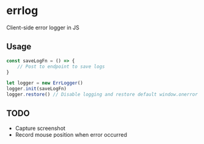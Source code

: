 # errlog
Client-side error logger in JS

## Usage
```js
const saveLogFn = () => {
    // Post to endpoint to save logs
} 

let logger = new ErrLogger()
logger.init(saveLogFn)
logger.restore() // Disable logging and restore default window.onerror
```

## TODO 
* Capture screenshot
* Record mouse position when error occurred